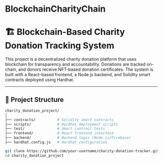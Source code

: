 # BlockchainCharityChain

# 🏗️ Blockchain-Based Charity Donation Tracking System

This project is a decentralized charity donation platform that uses blockchain for transparency and accountability. Donations are tracked on-chain, and donors receive NFT-based donation certificates. The system is built with a React-based frontend, a Node.js backend, and Solidity smart contracts deployed using Hardhat.

---

## 📁 Project Structure

```bash
charity_donation_project/
│
├── contracts/          # Solidity smart contracts
├── scripts/            # Hardhat deployment scripts
├── test/               # Smart contract tests
├── frontend/           # React frontend interface
├── backend/            # Backend logic (Node.js/Firebase)
├── hardhat.config.js   # Hardhat configuration

git clone https://github.com/your-username/charity-donation-tracker.git
cd charity_donation_project
